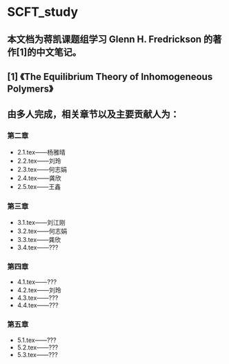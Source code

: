 # SCFT_study

## 本文档为蒋凯课题组学习 Glenn H. Fredrickson 的著作[1]的中文笔记。

## [1] 《The Equilibrium Theory of Inhomogeneous Polymers》


## 由多人完成，相关章节以及主要贡献人为：

### 第二章
+ 2.1.tex——杨雅晴 
+ 2.2.tex——刘玲 
+ 2.3.tex——何志娟 
+ 2.4.tex——龚欣 
+ 2.5.tex——王鑫

### 第三章
+ 3.1.tex——刘江刚 
+ 3.2.tex——何志娟
+ 3.3.tex——龚欣
+ 3.4.tex——???

### 第四章
+ 4.1.tex——???
+ 4.2.tex——刘玲
+ 4.3.tex——???
+ 4.4.tex——???

### 第五章
+ 5.1.tex——???
+ 5.2.tex——???
+ 5.3.tex——???
 

